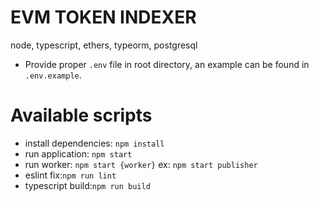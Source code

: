 # EVM TOKEN INDEXER

node, typescript, ethers, typeorm, postgresql

- Provide proper `.env` file in root directory, an example can be found in `.env.example`.

# Available scripts

- install dependencies: `npm install`
- run application: `npm start`
- run worker: `npm start {worker}` ex: `npm start publisher`
- eslint fix:`npm run lint`
- typescript build:`npm run build`
